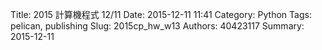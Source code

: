 Title: 2015 計算機程式 12/11
Date: 2015-12-11 11:41
Category: Python
Tags: pelican, publishing
Slug: 2015cp_hw_w13
Authors: 40423117
Summary: 2015-12-11

